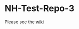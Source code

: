 # NH-Test-Repo-3


Please see the [wiki](https://github.com/ONSdigital/data_architect_learning_pathway/wiki)
